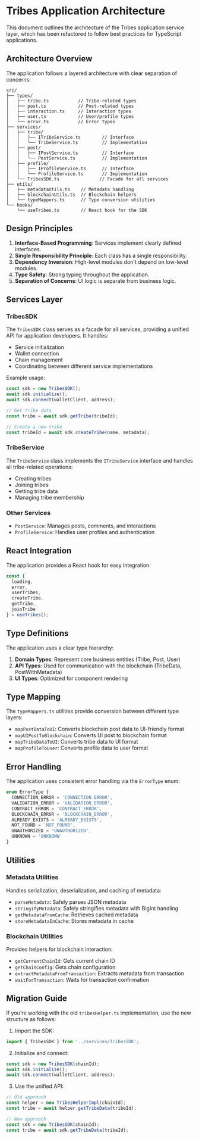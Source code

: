 # Tribes Application Architecture

This document outlines the architecture of the Tribes application service layer, which has been refactored to follow best practices for TypeScript applications.

## Architecture Overview

The application follows a layered architecture with clear separation of concerns:

```
src/
├── types/
│   ├── tribe.ts           // Tribe-related types
│   ├── post.ts            // Post-related types  
│   ├── interaction.ts     // Interaction types
│   ├── user.ts            // User/profile types
│   └── error.ts           // Error types
├── services/
│   ├── tribe/
│   │   ├── ITribeService.ts        // Interface
│   │   └── TribeService.ts         // Implementation
│   ├── post/
│   │   ├── IPostService.ts         // Interface
│   │   └── PostService.ts          // Implementation
│   ├── profile/
│   │   ├── IProfileService.ts      // Interface  
│   │   └── ProfileService.ts       // Implementation
│   └── TribesSDK.ts               // Facade for all services
├── utils/
│   ├── metadataUtils.ts    // Metadata handling
│   ├── blockchainUtils.ts  // Blockchain helpers
│   └── typeMappers.ts      // Type conversion utilities
└── hooks/
    └── useTribes.ts        // React hook for the SDK
```

## Design Principles

1. **Interface-Based Programming**: Services implement clearly defined interfaces.
2. **Single Responsibility Principle**: Each class has a single responsibility.
3. **Dependency Inversion**: High-level modules don't depend on low-level modules.
4. **Type Safety**: Strong typing throughout the application.
5. **Separation of Concerns**: UI logic is separate from business logic.

## Services Layer

### TribesSDK

The `TribesSDK` class serves as a facade for all services, providing a unified API for application developers. It handles:

- Service initialization
- Wallet connection
- Chain management
- Coordinating between different service implementations

Example usage:
```typescript
const sdk = new TribesSDK();
await sdk.initialize();
await sdk.connect(walletClient, address);

// Get tribe data
const tribe = await sdk.getTribe(tribeId);

// Create a new tribe
const tribeId = await sdk.createTribe(name, metadata);
```

### TribeService

The `TribeService` class implements the `ITribeService` interface and handles all tribe-related operations:

- Creating tribes
- Joining tribes
- Getting tribe data
- Managing tribe membership

### Other Services

- `PostService`: Manages posts, comments, and interactions
- `ProfileService`: Handles user profiles and authentication

## React Integration

The application provides a React hook for easy integration:

```typescript
const { 
  loading, 
  error, 
  userTribes, 
  createTribe,
  getTribe,
  joinTribe
} = useTribes();
```

## Type Definitions

The application uses a clear type hierarchy:

1. **Domain Types**: Represent core business entities (Tribe, Post, User)
2. **API Types**: Used for communication with the blockchain (TribeData, PostWithMetadata)
3. **UI Types**: Optimized for component rendering

## Type Mapping

The `typeMappers.ts` utilities provide conversion between different type layers:

- `mapPostDataToUI`: Converts blockchain post data to UI-friendly format
- `mapUIPostToBlockchain`: Converts UI post to blockchain format
- `mapTribeDataToUI`: Converts tribe data to UI format
- `mapProfileToUser`: Converts profile data to user format

## Error Handling

The application uses consistent error handling via the `ErrorType` enum:

```typescript
enum ErrorType {
  CONNECTION_ERROR = 'CONNECTION_ERROR',
  VALIDATION_ERROR = 'VALIDATION_ERROR',
  CONTRACT_ERROR = 'CONTRACT_ERROR',
  BLOCKCHAIN_ERROR = 'BLOCKCHAIN_ERROR',
  ALREADY_EXISTS = 'ALREADY_EXISTS',
  NOT_FOUND = 'NOT_FOUND',
  UNAUTHORIZED = 'UNAUTHORIZED',
  UNKNOWN = 'UNKNOWN'
}
```

## Utilities

### Metadata Utilities

Handles serialization, deserialization, and caching of metadata:

- `parseMetadata`: Safely parses JSON metadata
- `stringifyMetadata`: Safely stringifies metadata with BigInt handling
- `getMetadataFromCache`: Retrieves cached metadata
- `storeMetadataInCache`: Stores metadata in cache

### Blockchain Utilities

Provides helpers for blockchain interaction:

- `getCurrentChainId`: Gets current chain ID
- `getChainConfig`: Gets chain configuration
- `extractMetadataFromTransaction`: Extracts metadata from transaction
- `waitForTransaction`: Waits for transaction confirmation

## Migration Guide

If you're working with the old `tribesHelper.ts` implementation, use the new structure as follows:

1. Import the SDK:
```typescript
import { TribesSDK } from '../services/TribesSDK';
```

2. Initialize and connect:
```typescript
const sdk = new TribesSDK(chainId);
await sdk.initialize();
await sdk.connect(walletClient, address);
```

3. Use the unified API:
```typescript
// Old approach
const helper = new TribesHelperImpl(chainId);
const tribe = await helper.getTribeData(tribeId);

// New approach
const sdk = new TribesSDK(chainId);
const tribe = await sdk.getTribeData(tribeId);
``` 